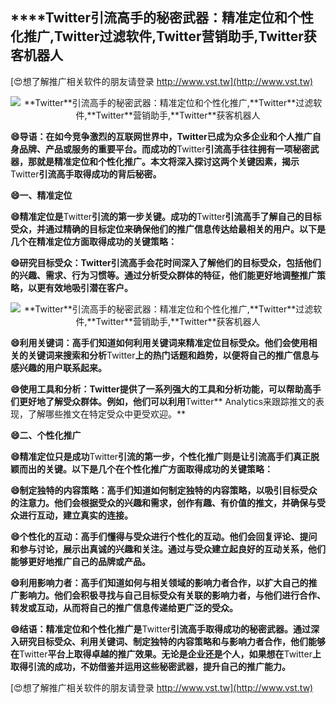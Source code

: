 ## ****Twitter**引流高手的秘密武器：精准定位和个性化推广,**Twitter**过滤软件,**Twitter**营销助手,**Twitter**获客机器人**

[😍想了解推广相关软件的朋友请登录 http://www.vst.tw](http://www.vst.tw)

 <center><img src="https://vst.tw/MP4/tuiguang/png/1.png" alt="**Twitter**引流高手的秘密武器：精准定位和个性化推广,**Twitter**过滤软件,**Twitter**营销助手,**Twitter**获客机器人"></center>

**😄导语：在如今竞争激烈的互联网世界中，**Twitter**已成为众多企业和个人推广自身品牌、产品或服务的重要平台。而成功的**Twitter**引流高手往往拥有一项秘密武器，那就是精准定位和个性化推广。本文将深入探讨这两个关键因素，揭示**Twitter**引流高手取得成功的背后秘密。**

**😄一、精准定位**

**😄精准定位是**Twitter**引流的第一步关键。成功的**Twitter**引流高手了解自己的目标受众，并通过精确的目标定位来确保他们的推广信息传达给最相关的用户。以下是几个在精准定位方面取得成功的关键策略：**

**😄研究目标受众：**Twitter**引流高手会花时间深入了解他们的目标受众，包括他们的兴趣、需求、行为习惯等。通过分析受众群体的特征，他们能更好地调整推广策略，以更有效地吸引潜在客户。**

 <center><img src="https://vst.tw/MP4/tuiguang/png/4.png" alt="**Twitter**引流高手的秘密武器：精准定位和个性化推广,**Twitter**过滤软件,**Twitter**营销助手,**Twitter**获客机器人"></center>

**😄利用关键词：高手们知道如何利用关键词来精准定位目标受众。他们会使用相关的关键词来搜索和分析**Twitter**上的热门话题和趋势，以便将自己的推广信息与感兴趣的用户联系起来。**

**😄使用工具和分析：**Twitter**提供了一系列强大的工具和分析功能，可以帮助高手们更好地了解受众群体。例如，他们可以利用**Twitter** Analytics来跟踪推文的表现，了解哪些推文在特定受众中更受欢迎。**

**😄二、个性化推广**

**😄精准定位只是成功**Twitter**引流的第一步，个性化推广则是让引流高手们真正脱颖而出的关键。以下是几个在个性化推广方面取得成功的关键策略：**

**😄制定独特的内容策略：高手们知道如何制定独特的内容策略，以吸引目标受众的注意力。他们会根据受众的兴趣和需求，创作有趣、有价值的推文，并确保与受众进行互动，建立真实的连接。**

**😄个性化的互动：高手们懂得与受众进行个性化的互动。他们会回复评论、提问和参与讨论，展示出真诚的兴趣和关注。通过与受众建立起良好的互动关系，他们能够更好地推广自己的品牌或产品。**

**😄利用影响力者：高手们知道如何与相关领域的影响力者合作，以扩大自己的推广影响力。他们会积极寻找与自己目标受众有关联的影响力者，与他们进行合作、转发或互动，从而将自己的推广信息传递给更广泛的受众。**

**😄结语：精准定位和个性化推广是**Twitter**引流高手取得成功的秘密武器。通过深入研究目标受众、利用关键词、制定独特的内容策略和与影响力者合作，他们能够在**Twitter**平台上取得卓越的推广效果。无论是企业还是个人，如果想在**Twitter**上取得引流的成功，不妨借鉴并运用这些秘密武器，提升自己的推广能力。**

[😍想了解推广相关软件的朋友请登录 http://www.vst.tw](http://www.vst.tw)



